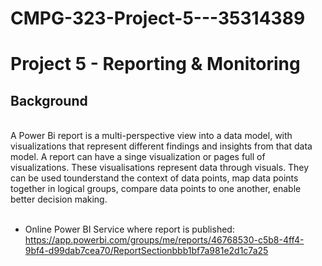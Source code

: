 # CMPG-323-Project-5---35314389
# Project 5 - Reporting & Monitoring <br />

## Background <br />
<br />
A Power Bi report is a multi-perspective view into a data model, with visualizations that represent different findings and insights from that data model. A report can have a singe visualization or pages full of visualizations. These visualisations represent data through visuals. They can be used tounderstand the context of data points, map data points together in logical groups, compare data points to one another, enable better decision making. <br /><br />

* Online Power BI Service where report is published: <br />
https://app.powerbi.com/groups/me/reports/46768530-c5b8-4ff4-9bf4-d99dab7cea70/ReportSectionbbb1bf7a981e2d1c7a25
